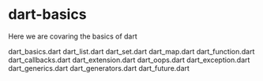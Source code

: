 # dart-basics
Here we are covaring the basics of dart

dart_basics.dart
dart_list.dart
dart_set.dart
dart_map.dart
dart_function.dart
dart_callbacks.dart
dart_extension.dart
dart_oops.dart
dart_exception.dart
dart_generics.dart
dart_generators.dart
dart_future.dart
